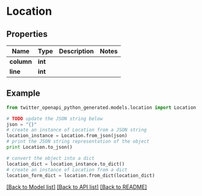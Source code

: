# Location


## Properties
Name | Type | Description | Notes
------------ | ------------- | ------------- | -------------
**column** | **int** |  | 
**line** | **int** |  | 

## Example

```python
from twitter_openapi_python_generated.models.location import Location

# TODO update the JSON string below
json = "{}"
# create an instance of Location from a JSON string
location_instance = Location.from_json(json)
# print the JSON string representation of the object
print Location.to_json()

# convert the object into a dict
location_dict = location_instance.to_dict()
# create an instance of Location from a dict
location_form_dict = location.from_dict(location_dict)
```
[[Back to Model list]](../README.md#documentation-for-models) [[Back to API list]](../README.md#documentation-for-api-endpoints) [[Back to README]](../README.md)


